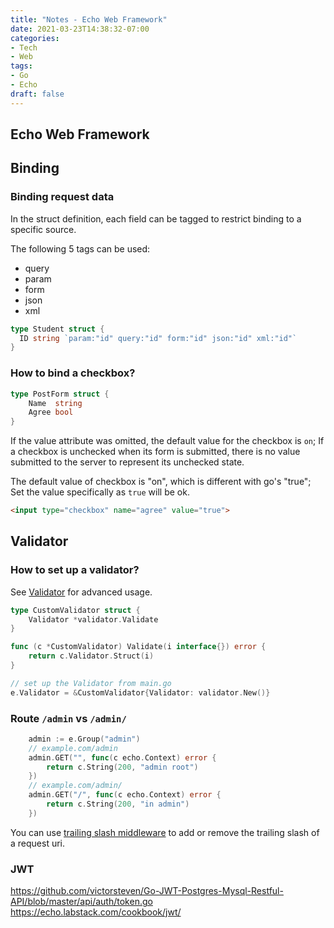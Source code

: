 ```yaml
---
title: "Notes - Echo Web Framework"
date: 2021-03-23T14:38:32-07:00
categories:
- Tech
- Web
tags:
- Go
- Echo
draft: false
---
```


## Echo Web Framework

## Binding
### Binding request data
In the struct definition, each field can be tagged to restrict binding to a specific source.

The following 5 tags can be used:
* query
* param
* form
* json
* xml

```go
type Student struct {
  ID string `param:"id" query:"id" form:"id" json:"id" xml:"id"`
}
```

### How to bind a checkbox?
```go
type PostForm struct {
    Name  string
    Agree bool
}
```
If the value attribute was omitted, the default value for the checkbox is `on`;
If a checkbox is unchecked when its form is submitted, 
there is no value submitted to the server to represent its unchecked state.

The default value of checkbox is "on", which is different with go's "true";
Set the value specifically as `true` will be ok.
```html
<input type="checkbox" name="agree" value="true">
```

## Validator
### How to set up a validator?
See [Validator](/posts/2021/Notes-Validator/) for advanced usage.

```go
type CustomValidator struct {
    Validator *validator.Validate
}

func (c *CustomValidator) Validate(i interface{}) error {
	return c.Validator.Struct(i)
}

// set up the Validator from main.go
e.Validator = &CustomValidator{Validator: validator.New()}
```

### Route `/admin` vs `/admin/`
```go
    admin := e.Group("admin")
    // example.com/admin
	admin.GET("", func(c echo.Context) error {
		return c.String(200, "admin root")
	})
    // example.com/admin/
	admin.GET("/", func(c echo.Context) error {
		return c.String(200, "in admin")
	})
```

You can use [trailing slash middleware](https://echo.labstack.com/middleware/trailing-slash/) to add or remove the trailing slash of a request uri.

### JWT 
https://github.com/victorsteven/Go-JWT-Postgres-Mysql-Restful-API/blob/master/api/auth/token.go
https://echo.labstack.com/cookbook/jwt/